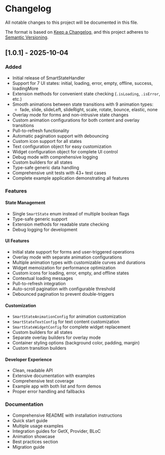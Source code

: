 # Changelog

All notable changes to this project will be documented in this file.

The format is based on [Keep a Changelog](https://keepachangelog.com/en/1.0.0/),
and this project adheres to [Semantic Versioning](https://semver.org/spec/v2.0.0.html).

## [1.0.1] - 2025-10-04

### Added

- Initial release of SmartStateHandler
- Support for 7 UI states: initial, loading, error, empty, offline, success, loadingMore
- Extension methods for convenient state checking (`.isLoading`, `.isError`, etc.)
- Smooth animations between state transitions with 9 animation types:
  - fade, slide, slideLeft, slideRight, scale, rotate, bounce, elastic, none
- Overlay mode for forms and non-intrusive state changes
- Custom animation configurations for both content and overlay transitions
- Pull-to-refresh functionality
- Automatic pagination support with debouncing
- Custom icon support for all states
- Text configuration object for easy customization
- Widget configuration object for complete UI control
- Debug mode with comprehensive logging
- Custom builders for all states
- Type-safe generic data handling
- Comprehensive unit tests with 43+ test cases
- Complete example application demonstrating all features

### Features

#### State Management

- Single `SmartState` enum instead of multiple boolean flags
- Type-safe generic support
- Extension methods for readable state checking
- Debug logging for development

#### UI Features

- Initial state support for forms and user-triggered operations
- Overlay mode with separate animation configurations
- Multiple animation types with customizable curves and durations
- Widget memoization for performance optimization
- Custom icons for loading, error, empty, and offline states
- Contextual loading messages
- Pull-to-refresh integration
- Auto-scroll pagination with configurable threshold
- Debounced pagination to prevent double-triggers

#### Customization

- `SmartStateAnimationConfig` for animation customization
- `SmartStateTextConfig` for text content customization
- `SmartStateWidgetConfig` for complete widget replacement
- Custom builders for all states
- Separate overlay builders for overlay mode
- Container styling options (background color, padding, margin)
- Custom transition builders

#### Developer Experience

- Clean, readable API
- Extensive documentation with examples
- Comprehensive test coverage
- Example app with both list and form demos
- Proper error handling and fallbacks

### Documentation

- Comprehensive README with installation instructions
- Quick start guide
- Multiple usage examples
- Integration guides for GetX, Provider, BLoC
- Animation showcase
- Best practices section
- Migration guide
